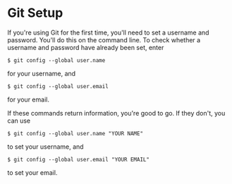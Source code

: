 Git Setup
=========

If you're using Git for the first time, you'll need to set a username and password. You'll do this
on the command line. To check whether a username and password have already been set, enter

```
$ git config --global user.name
```

for your username, and 

```
$ git config --global user.email
```

for your email.

If these commands return information, you're good to go. If they don't, you can use

```
$ git config --global user.name "YOUR NAME"
```

to set your username, and

```
$ git config --global user.email "YOUR EMAIL"
```

to set your email.
